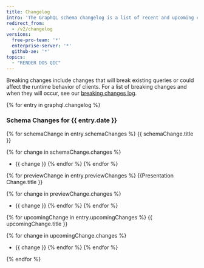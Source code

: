 ```yaml
---
title: Changelog
intro: 'The GraphQL schema changelog is a list of recent and upcoming changes to our GraphQL API schema. It includes backwards-compatible changes, schema previews, and upcoming breaking changes.'
redirect_from:
  - /v2/changelog
versions:
  free-pro-team: '*'
  enterprise-server: '*'
  github-ae: '*'
topics:
  - "RENDER DOS QIC"
---
```


Breaking changes include changes that will break existing queries or could affect the runtime behavior of clients. For a list of breaking changes and when they will occur, see our [breaking changes log](/graphql/overview/breaking-changes).

{% for entry in graphql.changelog %}
### Schema Changes for {{ entry.date }}

{% for schemaChange in entry.schemaChanges %}
{{ schemaChange.title }}

{% for change in schemaChange.changes %}
* {{ change }}
{% endfor %}
{% endfor %}

{% for previewChange in entry.previewChanges %}
{{Presentation Change.title }}

{% for change in previewChange.changes %}
* {{ change }}
{% endfor %}
{% endfor %}

{% for upcomingChange in entry.upcomingChanges %}
{{ upcomingChange.title }}

{% for change in upcomingChange.changes %}
* {{ change }}
{% endfor %}
{% endfor %}

{% endfor %}
